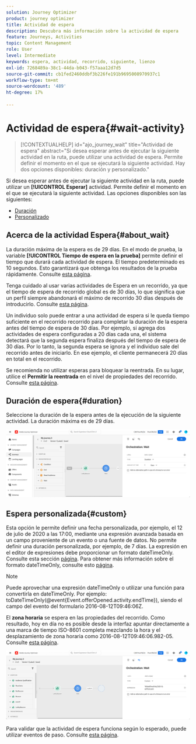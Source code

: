 ```yaml
---
solution: Journey Optimizer
product: journey optimizer
title: Actividad de espera
description: Descubra más información sobre la actividad de espera
feature: Journeys, Activities
topic: Content Management
role: User
level: Intermediate
keywords: espera, actividad, recorrido, siguiente, lienzo
exl-id: 7268489a-38c1-44da-b043-f57aaa12d7d5
source-git-commit: cb1fed2460ddbf3b226fe191b9695008970937c1
workflow-type: tm+mt
source-wordcount: '489'
ht-degree: 17%

---
```


# Actividad de espera{#wait-activity}

>[!CONTEXTUALHELP]
>id="ajo_journey_wait"
>title="Actividad de espera"
>abstract="Si desea esperar antes de ejecutar la siguiente actividad en la ruta, puede utilizar una actividad de espera. Permite definir el momento en el que se ejecutará la siguiente actividad. Hay dos opciones disponibles: duración y personalizado."

Si desea esperar antes de ejecutar la siguiente actividad en la ruta, puede utilizar un **[!UICONTROL Esperar]** actividad. Permite definir el momento en el que se ejecutará la siguiente actividad. Las opciones disponibles son las siguientes:

* [Duración](#duration)
* [Personalizado](#custom)

<!--
* [Email send time optimization](#email_send_time_optimization)
* [Fixed date](#fixed_date) 
-->

## Acerca de la actividad Espera{#about_wait}

La duración máxima de la espera es de 29 días. En el modo de prueba, la variable **[!UICONTROL Tiempo de espera en la prueba]** permite definir el tiempo que durará cada actividad de espera. El tiempo predeterminado es 10 segundos. Esto garantizará que obtenga los resultados de la prueba rápidamente. Consulte [esta página](../building-journeys/testing-the-journey.md).

Tenga cuidado al usar varias actividades de Espera en un recorrido, ya que el tiempo de espera de recorrido global es de 30 días, lo que significa que un perfil siempre abandonará el máximo de recorrido 30 días después de introducirlo. Consulte [esta página](../building-journeys/journey-gs.md#global_timeout).

Un individuo solo puede entrar a una actividad de espera si le queda tiempo suficiente en el recorrido recorrido para completar la duración de la espera antes del tiempo de espera de 30 días. Por ejemplo, si agrega dos actividades de espera configuradas a 20 días cada una, el sistema detectará que la segunda espera finaliza después del tiempo de espera de 30 días. Por lo tanto, la segunda espera se ignora y el individuo sale del recorrido antes de iniciarlo. En ese ejemplo, el cliente permanecerá 20 días en total en el recorrido.

Se recomienda no utilizar esperas para bloquear la reentrada. En su lugar, utilice el **Permitir la reentrada** en el nivel de propiedades del recorrido. Consulte [esta página](../building-journeys/journey-gs.md#entrance).

## Duración de espera{#duration}

Seleccione la duración de la espera antes de la ejecución de la siguiente actividad. La duración máxima es de 29 días.

![](assets/journey55.png)

<!--
## Fixed date wait{#fixed_date}

Select the date for the execution of the next activity.

![](assets/journey56.png)

-->

## Espera personalizada{#custom}

Esta opción le permite definir una fecha personalizada, por ejemplo, el 12 de julio de 2020 a las 17:00, mediante una expresión avanzada basada en un campo proveniente de un evento o una fuente de datos. No permite definir una duración personalizada, por ejemplo, de 7 días. La expresión en el editor de expresiones debe proporcionar un formato dateTimeOnly. Consulte esta sección [página](expression/expressionadvanced.md). Para obtener más información sobre el formato dateTimeOnly, consulte esto [página](expression/data-types.md).

>[!NOTE]
>
>Puede aprovechar una expresión dateTimeOnly o utilizar una función para convertirla en dateTimeOnly. Por ejemplo: toDateTimeOnly(@event{Event.offerOpened.activity.endTime}), siendo el campo del evento del formulario 2016-08-12T09:46:06Z.
>
>El **zona horaria** se espera en las propiedades del recorrido. Como resultado, hoy en día no es posible desde la interfaz apuntar directamente a una marca de tiempo ISO-8601 completa mezclando la hora y el desplazamiento de zona horaria como 2016-08-12T09:46:06.982-05. Consulte [esta página](../building-journeys/timezone-management.md).

![](assets/journey57.png)

Para validar que la actividad de espera funciona según lo esperado, puede utilizar eventos de paso. Consulte [esta página](../reports/query-examples.md#common-queries).

<!--## Email send time optimization{#email_send_time_optimization}

This type of wait uses a score calculated in Adobe Experience Platform. The score calculates the propensity to click or open an email in the future based on past behavior. Note that the algorithm calculating the score needs a certain amount of data to work. As a result, when it does not have enough data, the default wait time will apply. At publication time, you'll be notified that the default time applies.

>[!NOTE]
>
>The first event of your journey must have a namespace.
>
>This capability is only available after an **[!UICONTROL Email]** activity. You need to have Adobe Campaign Standard.

1. In the **[!UICONTROL Amount of time]** field, define the number of hours to consider to optimize email sending.
1. In the **[!UICONTROL Optimization type]** field, choose if the optimization should increase clicks or opens.
1. In the **[!UICONTROL Default time]** field, define the default time to wait if the predictive send time score is not available.

    >[!NOTE]
    >
    >Note that the send time score can be unavailable because there is not enough data to perform the calculation. In this case, you will be informed, at publication time, that the default time applies.

![](assets/journey57bis.png)-->
